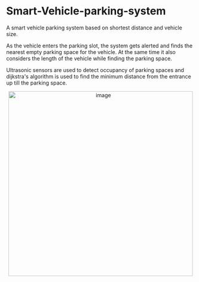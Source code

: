 # Smart-Vehicle-parking-system

A smart vehicle parking system based on shortest distance and vehicle size.

As the vehicle enters the parking slot, the system gets alerted and finds the nearest empty parking space for the vehicle.
At the same time it also considers the length of the vehicle while finding the parking space.

Ultrasonic sensors are used to detect occupancy of parking spaces and dijkstra's algorithm is used to find the minimum distance from the entrance up till the parking space. 

<p align="center">
  <img width="493" alt="image" src="https://github.com/kushal92001/Smart-Vehicle-parking-system/assets/71443901/58bc1716-24d1-4fc7-91e4-f0cfac7a7167">
</p>
